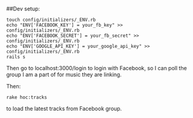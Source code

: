 ##Dev setup:

```
touch config/initializers/_ENV.rb
echo "ENV['FACEBOOK_KEY'] = your_fb_key" >> config/initializers/_ENV.rb
echo "ENV['FACEBOOK_SECRET'] = your_fb_secret" >> config/initializers/_ENV.rb
echo "ENV['GOOGLE_API_KEY'] = your_google_api_key" >> config/initializers/_ENV.rb
rails s
```

Then go to localhost:3000/login to login with Facebook, so I can poll the group
I am a part of for music they are linking.

Then:

```
rake hoc:tracks
```

to load the latest tracks from Facebook group.
